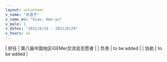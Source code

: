 ```yaml
---
layout: volunteer
v_name: "肖涵予"
v_name_en: "Xiao, Han-yu"
v_male: 1
v_dates: "2021/8/14 - 2021/8/29"
v_hours: xx
---
```



| 担任 | 第八届中国地区iGEMer交流会志愿者 |
| 负责 | to be added |
| 协助 | to be added |